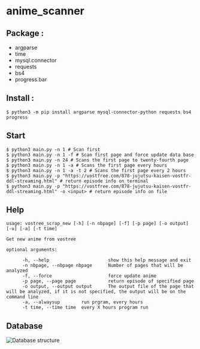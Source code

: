 
# anime_scanner

## Package :
 - argparse  
 - time
 - mysql.connector  
 - requests  
 - bs4 
 - progress.bar

## Install :
`$ python3 -m pip install argparse mysql-connector-python requests bs4 progress`

## Start

    $ python3 main.py -n 1 # Scan first
    $ python3 main.py -n 1 -f # Scan first page and force update data base
    $ python3 main.py -n 24 # Scans the first page to twenty-fourth page
    $ python3 main.py -n 1 -a # Scans the first page every hours
    $ python3 main.py -n 1 -a -t 2 # Scans the first page every 2 hours
    $ python3 main.py -p "https://vostfree.com/878-jujutsu-kaisen-vostfr-ddl-streaming.html" # return episode info on terminal
    $ python3 main.py -p "https://vostfree.com/878-jujutsu-kaisen-vostfr-ddl-streaming.html" -o <input> # return episode info on file

## Help

	usage: vostree_scrap_new [-h] [-n nbpage] [-f] [-p page] [-o output] [-u] [-a] [-t time]

	Get new anime from vostree

	optional arguments:

		  -h, --help                      show this help message and exit
		  -n nbpage, --nbpage nbpage      Number of pages that will be analyzed
		  -f, --force                     force update anime
		  -p page, --page page            return episode of specified page
		  -o output, --output output      The output file of the page that will be analyzed, if it is not specified, the output will be on the command line
		  -a, --alwaysup        run prgram, every hours
		  -t time, --time time  every X hours program run


## Database
![Database structure](https://i.ibb.co/xH3ktBX/Capture-d-cran-2020-12-13-170640.png)

